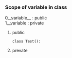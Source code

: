 ### Scope of variable in class

0__variable__ : public  
1__variable : private

1. public
   ```
   class Test():

   ```
2. prevate







